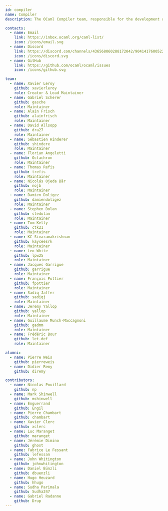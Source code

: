 ```yaml
---
id: compiler
name: Compiler
description: The OCaml Compiler team, responsible for the development and maintenance of the language, the standard library and the compiler tools.

contacts:
  - name: Email
    link: https://inbox.ocaml.org/caml-list/
    icon: /icons/email.svg
  - name: Discord
    link: https://discord.com/channels/436568060288172042/904141760052228116
    icon: /icons/discord.svg
  - name: GitHub
    link: https://github.com/ocaml/ocaml/issues
    icon: /icons/github.svg

team:
  - name: Xavier Leroy
    github: xavierleroy
    role: Creator & Lead Maintainer
  - name: Gabriel Scherer
    github: gasche
    role: Maintainer
  - name: Alain Frisch
    github: alainfrisch
    role: Maintainer
  - name: David Allsopp
    github: dra27
    role: Maintainer
  - name: Sébastien Hinderer
    github: shindere
    role: Maintainer
  - name: Florian Angeletti
    github: Octachron
    role: Maintainer
  - name: Thomas Refis
    github: trefis
    role: Maintainer
  - name: Nicolás Ojeda Bär
    github: nojb
    role: Maintainer
  - name: Damien Doligez
    github: damiendoligez
    role: Maintainer
  - name: Stephen Dolan
    github: stedolan
    role: Maintainer
  - name: Tom Kelly
    github: ctk21
    role: Maintainer
  - name: KC Sivaramakrishnan
    github: kayceesrk
    role: Maintainer
  - name: Leo White
    github: lpw25
    role: Maintainer
  - name: Jacques Garrigue
    github: garrigue
    role: Maintainer
  - name: François Pottier
    github: fpottier
    role: Maintainer
  - name: Sadiq Jaffer
    github: sadiqj
    role: Maintainer
  - name: Jeremy Yallop
    github: yallop
    role: Maintainer
  - name: Guillaume Munch-Maccagnoni
    github: gadmm
    role: Maintainer
  - name: Frédéric Bour
    github: let-def
    role: Maintainer

alumni:
  - name: Pierre Weis
    github: pierreweis
  - name: Didier Remy
    github: diremy

contributors:
  - name: Nicolas Pouillard
    github: np
  - name: Mark Shinwell
    github: mshinwell
  - name: Enguerrand
    github: Engil
  - name: Pierre Chambart
    github: chambart
  - name: Xavier Clerc
    github: xclerc
  - name: Luc Maranget
    github: maranget
  - name: Jérémie Dimino
    github: ghost
  - name: Fabrice Le Fessant
    github: lefessan
  - name: John Whitington
    github: johnwhitington
  - name: Daniel Bünzli
    github: dbuenzli
  - name: Hugo Heuzard
    github: hhugo
  - name: Sudha Parimala
    github: Sudha247
  - name: Gabriel Radanne
    github: Drup
---
```

